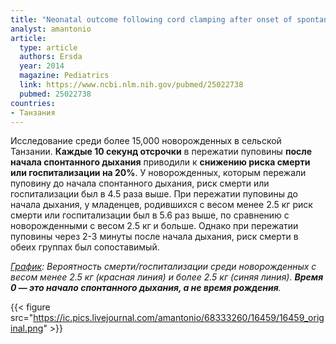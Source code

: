 ```yaml
---
title: "Neonatal outcome following cord clamping after onset of spontaneous respiration"
analyst: amantonio
article:
  type: article
  authors: Ersda
  year: 2014
  magazine: Pediatrics
  link: https://www.ncbi.nlm.nih.gov/pubmed/25022738
  pubmed: 25022738
countries:
- Танзания
---
```


Исследование среди более 15,000 новорожденных в сельской Танзании. **Каждые 10 секунд отсрочки** в пережатии пуповины **после начала спонтанного дыхания** приводили к **снижению риска смерти или госпитализации на 20%**.
У новорожденных, которым пережали пуповину до начала спонтанного дыхания, риск смерти или госпитализации был в 4.5 раза выше.
При пережатии пуповины до начала дыхания, у младенцев, родившихся с весом менее 2.5 кг риск смерти или госпитализации был в 5.6 раз выше, по сравнению с новорожденными с весом 2.5 кг и больше. Однако при пережатии пуповины через 2-3 минуты после начала дыхания, риск смерти в обеих группах был сопоставимый.

*<u>График</u>: Вероятность смерти/госпитализации среди новорожденных с весом менее 2.5 кг (красная линия) и более 2.5 кг (синяя линия). **Время 0 — это начало спонтанного дыхания, а не время рождения**.*

{{< figure src="https://ic.pics.livejournal.com/amantonio/68333260/16459/16459_original.png" >}}
